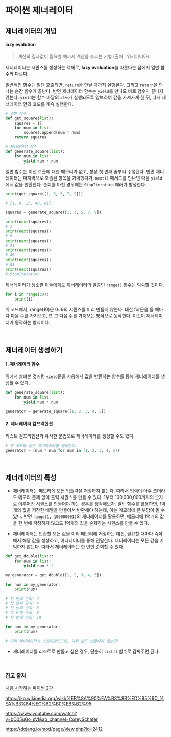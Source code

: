 # 파이썬 제너레이터

## 제너레이터의 개념

#### lazy evalution

> 계산의 결과값이 필요할 때까지 계산을 늦추는 기법 (출처 : 위키피디아)

제너레이터는 시퀀스를 생성하는 객체로, **lazy evaluation**을 따른다는 점에서 일반 함수와 다르다.

일반적인 함수는 일단 호출되면, `return`을 만날 때까지 실행된다. 그리고 `return`을 만나는 순간 함수가 끝난다. 반면 제너레이터 함수는 `yield`를 만나도 바로 함수가 끝나지 않는다. `yield`는 함수 바깥의 코드가 실행되도록 양보하여 값을 가져가게 한 뒤, 다시 제너레이터 안의 코드를 계속 실행한다.

```python
# 일반 함수
def get_square(list):
    squares = []
    for num in list:
        squares.append(num * num)
    return squares

# 제너레이터 함수
def generate_square(list):
    for num in list:
        yield num * num
```

일반 함수는 이전 호출에 대한 메모리가 없고, 항상 첫 번째 줄부터 수행된다. 반면 제너레이터는 마지막으로 호출된 항목을 기억했다가,  `next()` 메서드를 만나면 다음 `yield`에서 값을 반환한다. 순회를 마친 경우에는 `StopIteration` 에러가 발생한다.

```python
print(get_square([1, 3, 5, 7, 9]))

# [1, 9, 25, 49, 81]
```

```python
squares = generate_square([1, 3, 5, 7, 9])

print(next(squares))
# 1
print(next(squares))
# 9
print(next(squares))
# 25
print(next(squares))
# 49
print(next(squares))
# 81
print(next(squares))
# StopIteration
```

제너레이터가 생소한 이들에게도 제너레이터의 일종인 `range()` 함수는 익숙할 것이다. 

```python
for i in range(10):
    print(i)
```

위 코드에서, range(10)은 0~9의 시퀀스를 미리 만들지 않는다. 대신 for문을 돌 때마다 다음 수를 가져오고, 또 그 다음 수를 가져오는 방식으로 동작한다. 이것이 제너레이터가 동작하는 방식이다.

<br>

## 제너레이터 생성하기

#### 1. 제너레이터 함수

위에서 살펴본 것처럼 `yield`문을 사용해서 값을 반환하는 함수를 통해 제너레이터를 생성할 수 있다.

```python
def generate_square(list):
    for num in list;
        yield num * num

generator = generate_square([1, 2, 3, 4, 5])
```

#### 2. 제너레이터 컴프리헨션

리스트 컴프리헨션과 유사한 문법으로 제너레이터를 생성할 수도 있다.

```python
# 위 코드와 같은 제너레이터를 생성한다.
generator = (num * num for num in [1, 2, 3, 4, 5])
```

<br>

## 제너레이터의 특성

- 제너레이터는 메모리에 모든 입출력을 저장하지 않는다. 따라서 입력이 아주 크더라도 메모리 문제 없이 출력 시퀀스를 만들 수 있다. 1부터 100,000,000까지의 숫자로 이루어진 시퀀스를 만들어야 하는 경우를 생각해보자. 일반 함수를 활용하면, 1억개의 값을 저장한 배열을 만들어서 반환해야 하는데, 이는 메모리에 큰 부담이 될 수 있다. 반면 `range(1, 100000001)`의 제너레이터를 활용하면, 메모리에 1억개의 값을 한 번에 저장하지 않고도 1억개의 값을 순회하는 시퀀스를 만들 수 있다.

- 제너레이터는 반환할 모든 값을 미리 메모리에 저장하는 대신, 필요할 때마다 즉석에서 해당 값을 생성하고, 이터레이터를 통해 전달한다. 제너레이터는 모든 값을 기억하지 않는다. 따라서 제너레이터는 한 번만 순회할 수 있다.

```python
def get_double(list):
    for num in list:
        yield num * 2

my_generator = get_double([1, 2, 3, 4, 5])

for num in my_generator:
    print(num)

# 첫 번째 순회: 2
# 첫 번째 순회: 4
# 첫 번째 순회: 6
# 첫 번째 순회: 8
# 첫 번째 순회: 10

for num in my_generator:
    print(num)

# 이미 제너레이터가 소진되었으므로, 아무 값도 반환하지 않는다!
```

- 제너레이터를 리스트로 만들고 싶은 경우, 단순히 `list()` 함수로 감싸주면 된다.

<br>

### 참고 출처

[처음 시작하는 파이썬 2판](https://book.naver.com/bookdb/book_detail.nhn?bid=16588295)

https://ko.wikipedia.org/wiki/%EB%8A%90%EA%B8%8B%ED%95%9C_%EA%B3%84%EC%82%B0%EB%B2%95

https://www.youtube.com/watch?v=bD05uGo_sVI&ab_channel=CoreySchafer

https://dojang.io/mod/page/view.php?id=2412
